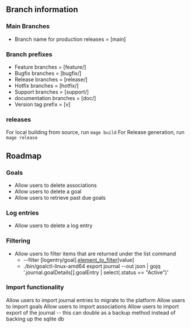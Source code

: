 
## Branch information

### Main Branches
- Branch name for production releases = [main]
### Branch prefixes
- Feature branches = [feature/]
- Bugfix branches = [bugfix/]
- Release branches = [release/]
- Hotfix branches = [hotfix/]
- Support branches = [support/]
- documentation branches = [doc/]
- Version tag prefix = [v]

### releases
For local building from source, run `mage build` 
For Release generation, run `mage release` 

## Roadmap
### Goals
- Allow users to delete associations 
- Allow users to delete a goal
- Allow users to retrieve past due goals

### Log entries
- Allow users to delete a log entry 
   
### Filtering
- Allow users to filter items that are returned under the list command
  - --filter [logentry/goal].[element_to_filter](>,<,=)[value]
  - ./bin/goalctl-linux-amd64 export journal --out json | gojq '.journal.goalDetails[].goalEntry | select(.status == "Active")'

### Import functionality
Allow users to import journal entries to migrate to the platform
Allow users to import goals
Allow users to import associations
Allow users to import export of the journal -- this can double as a backup method instead of backing up the sqlite db

